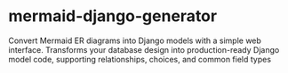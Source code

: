 # mermaid-django-generator
Convert Mermaid ER diagrams into Django models with a simple web interface. Transforms your database design into production-ready Django model code, supporting relationships, choices, and common field types
